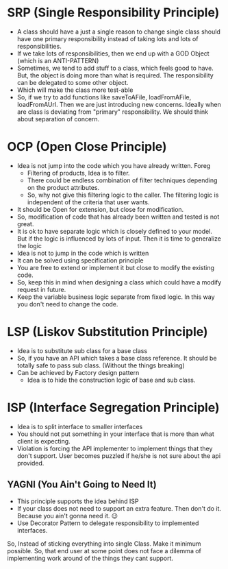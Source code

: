 # SRP (Single Responsibility Principle)

- A class should have a just a single reason to change single class should have one primary
 responsibility instead of taking lots and lots of responsibilities.
- If we take lots of responsibilities, then we end up with a GOD Object (which is an ANTI-PATTERN)
- Sometimes, we tend to add stuff to a class, which feels good to have. But, the object is doing more 
than what is required. The responsibility can be delegated to some other object.
- Which will make the class more test-able
- So, if we try to add functions like saveToAFile, loadFromAFile, loadFromAUrl. Then we are just introducing new concerns. 
Ideally when are class is deviating from "primary" responsibility. We should think about separation of concern.

# OCP (Open Close Principle)
- Idea is not jump into the code which you have already written. Foreg
    - Filtering of products, Idea is to filter.  
    - There could be endless combination of filter techniques depending on the product attributes. 
    - So, why not give this filtering logic to the caller. The filtering logic is independent of the criteria that user wants.	 
- It should be Open for extension, but close for modification. 
- So, modification of code that has already been written and tested is not great.
- It is ok to have separate logic which is closely defined to your model. But if the logic is influenced by lots of input. Then it is time to generalize the logic 
- Idea is not to jump in the code which is written
- It can be solved using specification principle
- You are free to extend or implement it but close to modify the existing code.
- So, keep this in mind when designing a class which could have a modify request in future. 
- Keep the variable business logic separate from fixed logic. In this way you don't need to change the code.

# LSP (Liskov Substitution Principle)
- Idea is to substitute sub class for a base class 
- So, if you have an API which takes a base class reference. It should be totally safe to pass sub class. (Without the things breaking)
- Can be achieved by Factory design pattern
    - Idea is to hide the construction logic of base and sub class.

# ISP (Interface Segregation Principle)
- Idea is to split interface to smaller interfaces
- You should not put something in your interface that is more than what client is expecting.
- Violation is forcing the API implementer to implement things that they don't support. User becomes puzzled if he/she is not sure about the api provided.

## YAGNI (You Ain't Going to Need It)
- This principle supports the idea behind ISP
- If your class does not need to support an extra feature. Then don't do it. Because you ain't gonna need it. 😉
- Use Decorator Pattern to delegate responsibility to implemented interfaces.

So, Instead of sticking everything into single Class. Make it minimum possible. So, that end user at some point does not face a dilemma of implementing work around of the things they cant support.    